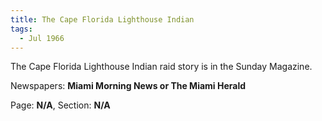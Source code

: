 ```yaml
---  
title: The Cape Florida Lighthouse Indian  
tags:  
  - Jul 1966  
---  
```

  
The Cape Florida Lighthouse Indian raid story is in the Sunday Magazine.  
  
Newspapers: **Miami Morning News or The Miami Herald**  
  
Page: **N/A**, Section: **N/A** 

